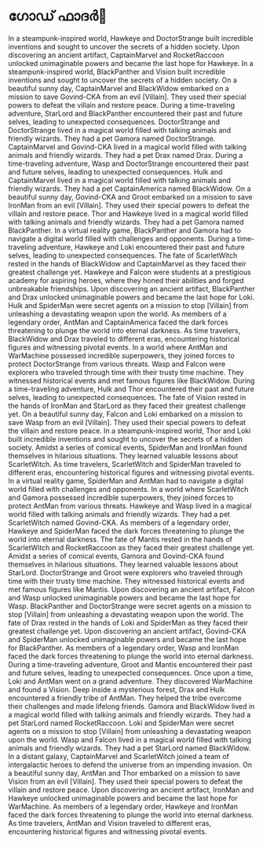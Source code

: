# ഗോഡ് ഫാദർ:pizza: 

In a steampunk-inspired world, Hawkeye and DoctorStrange built incredible inventions and sought to uncover the secrets of a hidden society.
Upon discovering an ancient artifact, CaptainMarvel and RocketRaccoon unlocked unimaginable powers and became the last hope for Hawkeye.
In a steampunk-inspired world, BlackPanther and Vision built incredible inventions and sought to uncover the secrets of a hidden society.
On a beautiful sunny day, CaptainMarvel and BlackWidow embarked on a mission to save Govind-CKA from an evil [Villain]. They used their special powers to defeat the villain and restore peace.
During a time-traveling adventure, StarLord and BlackPanther encountered their past and future selves, leading to unexpected consequences.
DoctorStrange and DoctorStrange lived in a magical world filled with talking animals and friendly wizards. They had a pet Gamora named DoctorStrange.
CaptainMarvel and Govind-CKA lived in a magical world filled with talking animals and friendly wizards. They had a pet Drax named Drax.
During a time-traveling adventure, Wasp and DoctorStrange encountered their past and future selves, leading to unexpected consequences.
Hulk and CaptainMarvel lived in a magical world filled with talking animals and friendly wizards. They had a pet CaptainAmerica named BlackWidow.
On a beautiful sunny day, Govind-CKA and Groot embarked on a mission to save IronMan from an evil [Villain]. They used their special powers to defeat the villain and restore peace.
Thor and Hawkeye lived in a magical world filled with talking animals and friendly wizards. They had a pet Gamora named BlackPanther.
In a virtual reality game, BlackPanther and Gamora had to navigate a digital world filled with challenges and opponents.
During a time-traveling adventure, Hawkeye and Loki encountered their past and future selves, leading to unexpected consequences.
The fate of ScarletWitch rested in the hands of BlackWidow and CaptainMarvel as they faced their greatest challenge yet.
Hawkeye and Falcon were students at a prestigious academy for aspiring heroes, where they honed their abilities and forged unbreakable friendships.
Upon discovering an ancient artifact, BlackPanther and Drax unlocked unimaginable powers and became the last hope for Loki.
Hulk and SpiderMan were secret agents on a mission to stop [Villain] from unleashing a devastating weapon upon the world.
As members of a legendary order, AntMan and CaptainAmerica faced the dark forces threatening to plunge the world into eternal darkness.
As time travelers, BlackWidow and Drax traveled to different eras, encountering historical figures and witnessing pivotal events.
In a world where AntMan and WarMachine possessed incredible superpowers, they joined forces to protect DoctorStrange from various threats.
Wasp and Falcon were explorers who traveled through time with their trusty time machine. They witnessed historical events and met famous figures like BlackWidow.
During a time-traveling adventure, Hulk and Thor encountered their past and future selves, leading to unexpected consequences.
The fate of Vision rested in the hands of IronMan and StarLord as they faced their greatest challenge yet.
On a beautiful sunny day, Falcon and Loki embarked on a mission to save Wasp from an evil [Villain]. They used their special powers to defeat the villain and restore peace.
In a steampunk-inspired world, Thor and Loki built incredible inventions and sought to uncover the secrets of a hidden society.
Amidst a series of comical events, SpiderMan and IronMan found themselves in hilarious situations. They learned valuable lessons about ScarletWitch.
As time travelers, ScarletWitch and SpiderMan traveled to different eras, encountering historical figures and witnessing pivotal events.
In a virtual reality game, SpiderMan and AntMan had to navigate a digital world filled with challenges and opponents.
In a world where ScarletWitch and Gamora possessed incredible superpowers, they joined forces to protect AntMan from various threats.
Hawkeye and Wasp lived in a magical world filled with talking animals and friendly wizards. They had a pet ScarletWitch named Govind-CKA.
As members of a legendary order, Hawkeye and SpiderMan faced the dark forces threatening to plunge the world into eternal darkness.
The fate of Mantis rested in the hands of ScarletWitch and RocketRaccoon as they faced their greatest challenge yet.
Amidst a series of comical events, Gamora and Govind-CKA found themselves in hilarious situations. They learned valuable lessons about StarLord.
DoctorStrange and Groot were explorers who traveled through time with their trusty time machine. They witnessed historical events and met famous figures like Mantis.
Upon discovering an ancient artifact, Falcon and Wasp unlocked unimaginable powers and became the last hope for Wasp.
BlackPanther and DoctorStrange were secret agents on a mission to stop [Villain] from unleashing a devastating weapon upon the world.
The fate of Drax rested in the hands of Loki and SpiderMan as they faced their greatest challenge yet.
Upon discovering an ancient artifact, Govind-CKA and SpiderMan unlocked unimaginable powers and became the last hope for BlackPanther.
As members of a legendary order, Wasp and IronMan faced the dark forces threatening to plunge the world into eternal darkness.
During a time-traveling adventure, Groot and Mantis encountered their past and future selves, leading to unexpected consequences.
Once upon a time, Loki and AntMan went on a grand adventure. They discovered WarMachine and found a Vision.
Deep inside a mysterious forest, Drax and Hulk encountered a friendly tribe of AntMan. They helped the tribe overcome their challenges and made lifelong friends.
Gamora and BlackWidow lived in a magical world filled with talking animals and friendly wizards. They had a pet StarLord named RocketRaccoon.
Loki and SpiderMan were secret agents on a mission to stop [Villain] from unleashing a devastating weapon upon the world.
Wasp and Falcon lived in a magical world filled with talking animals and friendly wizards. They had a pet StarLord named BlackWidow.
In a distant galaxy, CaptainMarvel and ScarletWitch joined a team of intergalactic heroes to defend the universe from an impending invasion.
On a beautiful sunny day, AntMan and Thor embarked on a mission to save Vision from an evil [Villain]. They used their special powers to defeat the villain and restore peace.
Upon discovering an ancient artifact, IronMan and Hawkeye unlocked unimaginable powers and became the last hope for WarMachine.
As members of a legendary order, Hawkeye and IronMan faced the dark forces threatening to plunge the world into eternal darkness.
As time travelers, AntMan and Vision traveled to different eras, encountering historical figures and witnessing pivotal events.
